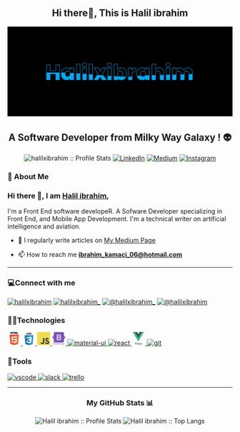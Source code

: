 
<h2 align="center">Hi there👋, This is Halil ibrahim</h2>
<img src="./x.png"></img>  
<h2 align="center"> A Software Developer from Milky Way Galaxy ! 👽</h2>
<p align="center">
<img src="https://komarev.com/ghpvc/?username=halilxibrahim&color=blue" alt="halilxibrahim :: Profile Stats"></a>
<a href="https://www.linkedin.com/in/halilxibrahim/" target="_blank"><img alt="LinkedIn" src="https://img.shields.io/badge/LinkedIn-halilxibrahim-blue?style=flat&logo=linkedin"></a> <a href="https://medium.com/@halilxibrahim" target="_blank"><img alt="Medium" src="https://img.shields.io/badge/Medium-halilxibrahim-blue?style=flat&logo=medium"></a> 
<a href="https://www.instagram.com/halilxibrahim_/"><img alt="Instagram" src="https://img.shields.io/badge/Instagram-halilxibrahim_-blue?style=flat-square&logo=instagram"></a>
</p>




### 📘 About Me 
### Hi there 👋, I am [Halil ibrahim](https://www.linkedin.com/in/halilxibrahim/),
I'm a Front End software developeR.
A Sofware Developer specializing in Front End, and Mobile App Development.
I'm a technical writer on artificial intelligence and aviation.

- 📝 I regularly write articles on [My Medium Page](https://medium.com/@halilxibrahim) 

- 📫 How to reach me **ibrahim_kamaci_06@hotmail.com**

---

### 💻Connect with me
<p align="left">
<a href="https://www.linkedin.com/in/halilxibrahim/" target="blank"><img align="center" src="https://velanovascular.com/wp-content/uploads/2020/06/LinkedIn.png" alt="halilxibrahim" height="30" width="30" /></a>
<a href="https://instagram.com/halilxibrahim_" target="blank"><img align="center" src="https://upload.wikimedia.org/wikipedia/commons/thumb/e/e7/Instagram_logo_2016.svg/1200px-Instagram_logo_2016.svg.png" alt="halilxibrahim_" height="30" width="30" /></a>
<a href="https://medium.com/@halilxibrahim" target="blank"><img align="center" src="https://cdn.jsdelivr.net/npm/simple-icons@3.0.1/icons/medium.svg" alt="@halilxibrahim_" height="30" width="40" /></a>
<a href="https://www.hackerrank.com/halilxibrahim" target="blank"><img align="center" src="https://upload.wikimedia.org/wikipedia/commons/4/40/HackerRank_Icon-1000px.png" alt="@halilxibrahim" height="30" width="40" /></a> 
</p>

### 👨‍💻Technologies
<p align="left"> 
<a href="https://www.w3.org/html/" target="_blank"> <img src="https://raw.githubusercontent.com/devicons/devicon/master/icons/html5/html5-original-wordmark.svg" alt="html5" width="30" height="30"/> </a>
<a href="https://www.w3schools.com/css/" target="_blank"> <img src="https://raw.githubusercontent.com/devicons/devicon/master/icons/css3/css3-original-wordmark.svg" alt="css3" width="28" height="28"/> </a> 
<a href="https://developer.mozilla.org/en-US/docs/Web/JavaScript" target="_blank"> <img src="https://raw.githubusercontent.com/devicons/devicon/master/icons/javascript/javascript-original.svg" alt="javascript" width="30" height="30"/> </a>
<a href="https://getbootstrap.com" target="_blank"> <img src="https://raw.githubusercontent.com/devicons/devicon/master/icons/bootstrap/bootstrap-plain-wordmark.svg" alt="bootstrap" width="30" height="30"/> </a>
<a href="https://material-ui.com/" target="_blank"> <img src="https://seeklogo.com/images/M/material-ui-logo-5BDCB9BA8F-seeklogo.com.png" alt="material-ui" width="26" height="26"/> </a>
<a href="https://reactjs.org/" target="_blank"> <img src="https://upload.wikimedia.org/wikipedia/commons/thumb/4/47/React.svg/1200px-React.svg.png" alt="react" width="33" height="30"/> </a>
<a href="https://vuejs.org/" target="_blank"> <img src="https://raw.githubusercontent.com/devicons/devicon/master/icons/vuejs/vuejs-original-wordmark.svg" alt="vuejs" width="30" height="30"/> </a>
<a href="https://git-scm.com/" target="_blank"> <img src="https://www.vectorlogo.zone/logos/git-scm/git-scm-icon.svg" alt="git" width="30" height="30"/> </a>


### 🧰Tools
<a href="https://code.visualstudio.com/" target="_blank"> <img src="https://upload.wikimedia.org/wikipedia/commons/thumb/9/9a/Visual_Studio_Code_1.35_icon.svg/1024px-Visual_Studio_Code_1.35_icon.svg.png" alt="vscode" width="30" height="30"/> </a>
<a href="https://slack.com/intl/en-tr/" target="_blank"> <img src="https://cdn.brandfolder.io/5H442O3W/as/pl546j-7le8zk-4nzzs1/Slack_Mark_Web.png" alt="slack" width="37" height="37"/> </a>
<a href="https://trello.com/en" target="_blank"> <img src="https://cdn.iconscout.com/icon/free/png-512/trello-6-569395.png" alt="trello" width="30" height="30"/> </a>


---

<h3 align="center">My GitHub Stats 📊 </h3>
<p align="center">
  <img src="https://github-readme-stats.vercel.app/api?username=halilxibrahim&show_icons=true&theme=synthwave" alt="Halil ibrahim :: Profile Stats" />
  <img src="https://github-readme-stats.vercel.app/api/top-langs/?username=halilxibrahim&langs_count=10&theme=tokyonight&layout=compact" alt="Halil ibrahim :: Top Langs" />
</p>



<!--
**halilxibrahim/halilxibrahim** is a ✨ _special_ ✨ repository because its `README.md` (this file) appears on your GitHub profile.

Here are some ideas to get you started:

- 🔭 I’m currently working on ...
- 🌱 I’m currently learning ...
- 👯 I’m looking to collaborate on ...
- 🤔 I’m looking for help with ...
- 💬 Ask me about ...
- 📫 How to reach me: ...
- 😄 Pronouns: ...
- ⚡ Fun fact: ...
-->
